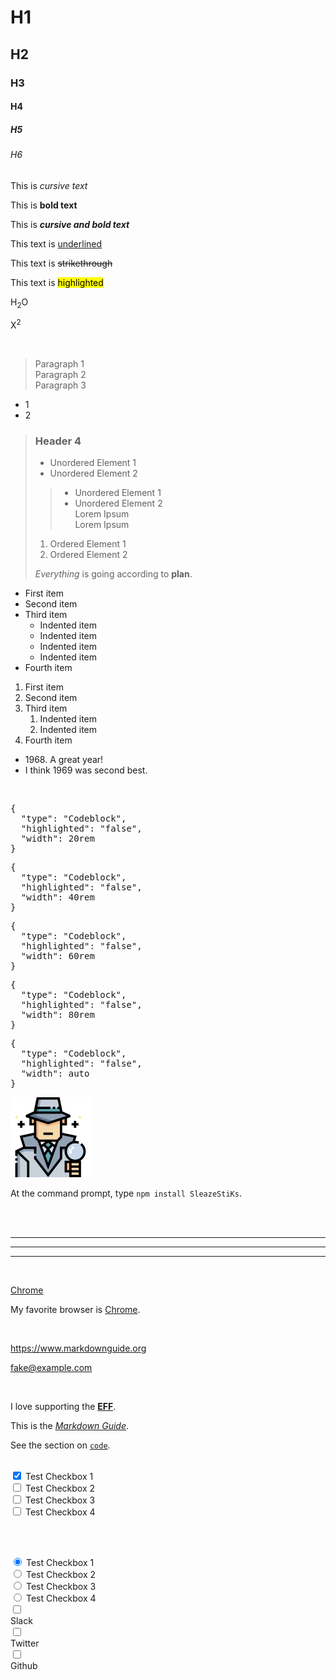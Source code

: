 # H1

## H2

### H3

#### H4

##### H5

###### H6

This is  *cursive text*

This is **bold text**

This is ***cursive and bold text***

This text is <u>underlined</u>

This text is ~~strikethrough~~ 

This text is <mark>highlighted</mark>

H<sub>2</sub>O

X<sup>2</sup>

<br class="br-4rem">

> Paragraph 1 <br>
> Paragraph 2 <br>
> Paragraph 3

- 1
- 2

> ### Header 4
>
> - Unordered Element 1
> - Unordered Element 2
>
> > - Unordered Element 1
> > - Unordered Element 2 <br>
> > Lorem Ipsum <br>
> > Lorem Ipsum 
> 
> 1. Ordered Element 1
> 2. Ordered Element 2
>
>  *Everything* is going according to **plan**.

- First item
- Second item
- Third item
    - Indented item
    - Indented item
    - Indented item
    - Indented item
- Fourth item

1. First item
2. Second item
3. Third item
    1. Indented item
    2. Indented item
4. Fourth item

- 1968\. A great year!
- I think 1969 was second best.

<br>

<pre class="cb-20">
{
  "type": "Codeblock",
  "highlighted": "false",
  "width": 20rem
}
</pre>

<pre class="cb-40">
{
  "type": "Codeblock",
  "highlighted": "false",
  "width": 40rem
}
</pre>

<pre class="cb-60">
{
  "type": "Codeblock",
  "highlighted": "false",
  "width": 60rem
}
</pre>

<pre class="cb-80">
{
  "type": "Codeblock",
  "highlighted": "false",
  "width": 80rem
}
</pre>

<pre class="cb-auto">
{
  "type": "Codeblock",
  "highlighted": "false",
  "width": auto
}
</pre>

<img src="/assets/private_detective.png" width="128px">
<br>

At the command prompt, type `npm install SleazeStiKs`.

<br>
<br>

***

---

___

<br>

[Chrome](https://chrome.com)

My favorite browser is [Chrome](https://chrome.com "The best browser for devs").

<br>

<https://www.markdownguide.org>

<fake@example.com>

<!--
| Syntax      | Description |
| ----------- | ----------- |
| Header      | Title       |
| Paragraph   | Text        |
-->

<br>

I love supporting the **[EFF](https://eff.org)**.

This is the *[Markdown Guide](https://www.markdownguide.org)*.

See the section on [`code`](#code).

<br>

<input type="checkbox" id="cb_test1" checked>
<label for="cb_test1">Test Checkbox 1</label>
<br>
<input type="checkbox" id="cb_test2">
<label for="cb_test2">Test Checkbox 2</label>
<br>
<input type="checkbox" id="cb_test3">
<label for="cb_test3">Test Checkbox 3</label>
<br>
<input type="checkbox" id="cb_test4">
<label for="cb_test4">Test Checkbox 4</label>

<br><br>

<input type="radio" id="radio_test1" name="radio_btns" checked>
<label for="radio_test1">Test Checkbox 1</label>
<br>
<input type="radio" id="radio_test2" name="radio_btns">
<label for="radio_test2">Test Checkbox 2</label>
<br>
<input type="radio" id="radio_test3" name="radio_btns">
<label for="radio_test3">Test Checkbox 3</label>
<br>
<input type="radio" id="radio_test4" name="radio_btns">
<label for="radio_test4">Test Checkbox 4</label>

<div class="container">
  <div class="list">
    <div class="form-element">
      <input type="checkbox" name="platform" value="slack" id="slack">
      <label for="slack">
        <div class="icon">
          <i class="fa fa-slack"></i>
        </div>
        <div class="title">
          Slack
        </div>
      </label>
    </div>
    <div class="form-element">
      <input type="checkbox" name="platform" value="twitter" id="twitter">
      <label for="twitter">
        <div class="icon">
          <i class="fa fa-twitter"></i>
        </div>
        <div class="title">
          Twitter
        </div>
      </label>
    </div>
    <div class="form-element">
      <input type="checkbox" name="platform" value="github" id="github">
      <label for="github">
        <div class="icon">
          <i class="fa fa-github"></i>
        </div>
        <div class="title">
          Github
        </div>
      </label>
    </div>
  </div>
</div>


